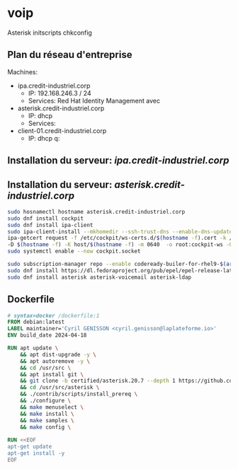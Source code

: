 # voip
Asterisk
initscripts
chkconfig

## Plan du réseau d'entreprise
Machines:
- ipa.credit-industriel.corp
  - IP: 192.168.246.3 / 24
  - Services: Red Hat Identity Management avec  
- asterisk.credit-industriel.corp
  - IP: dhcp
  - Services:
- client-01.credit-industriel.corp
  - IP: dhcp
q:
## Installation du serveur: *ipa.credit-industriel.corp*

## Installation du serveur: *asterisk.credit-industriel.corp*
````bash
sudo hosnamectl hostname asterisk.credit-industriel.corp
sudo dnf install cockpit
sudo dnf install ipa-client
sudo ipa-client-install --mkhomedir --ssh-trust-dns --enable-dns-updates
ipa-getcert request -f /etc/cockpit/ws-certs.d/$(hostname -f).cert -k /etc/cockpit/ws-certs.d/$(hostname -f).key \
-D $(hostname -f) -K host/$(hostname -f) -m 0640  -o root:cockpit-ws -O root:root -M 0644
sudo systemctl enable --now cockpit.socket

sudo subscription-manager repo --enable codeready-builer-for-rhel9-$(arch)-rpms &&
sudo dnf install https://dl.fedoraproject.org/pub/epel/epel-release-latest-9.noarch.rpm
sudo dnf install asterisk asterisk-voicemail asterisk-ldap 
````

## Dockerfile
````dockerfile
# syntax=docker /dockerfile:1
FROM debian:latest
LABEL maintainer='Cyril GENISSON <cyril.genisson@laplateforme.io>'
ENV build_date 2024-04-18

RUN apt update \
    && apt dist-upgrade -y \
    && apt autoremove -y \
    && cd /usr/src \
    && apt install git \
    && git clone -b certified/asterisk.20.7 --depth 1 https://github.com/asterisk/asterisk.git \
    && cd /usr/src/asterisk \
    && ./contrib/scripts/install_prereq \
    && ./configure \
    && make menuselect \
    && make install \
    && make samples \
    && make config \
 
RUN <<EOF
apt-get update
apt-get install -y 
EOF

````